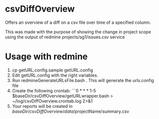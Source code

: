 # csvDiffOverview
Offers an overview of a diff on a csv file over time of a specified column. 

This was made with the purpose of showing the change in project scope using the output of redmine projects/sg1/issues.csv service 

# Usage with redmine
1. cp getURL.config.sample getURL.config
1. Edit getURL.config with the right variables. 
1. Run redmineGenerateURLsFile.bash . This will generate the urls.config file
1. Create the following crontab: ```0 * * * 1-5 $baseDir/csvDiffOverview/getURLwrapper.bash > ~/log/csvDiffOverview.crontab.log 2>&1
1. Your reports will be created  in $baseDir/csvDiffOverview/data/$projectName/summary.csv
